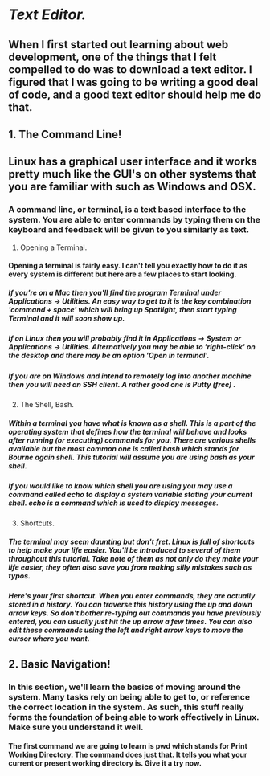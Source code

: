 # *Text Editor.*
## When I first started out learning about web development, one of the things that I felt compelled to do was to download a text editor. I figured that I was going to be writing a good deal of code, and a good text editor should help me do that.
## 1. The Command Line!
## Linux has a graphical user interface and it works pretty much like the GUI's on other systems that you are familiar with such as Windows and OSX.
### A command line, or terminal, is a text based interface to the system. You are able to enter commands by typing them on the keyboard and feedback will be given to you similarly as text.
1. Opening a Terminal.
#### Opening a terminal is fairly easy. I can't tell you exactly how to do it as every system is different but here are a few places to start looking.
##### If you're on a Mac then you'll find the program Terminal under Applications -> Utilities. An easy way to get to it is the key combination 'command + space' which will bring up Spotlight, then start typing Terminal and it will soon show up.
##### If on Linux then you will probably find it in Applications -> System or Applications -> Utilities. Alternatively you may be able to 'right-click' on the desktop and there may be an option 'Open in terminal'.
##### If you are on Windows and intend to remotely log into another machine then you will need an SSH client. A rather good one is Putty (free) .
2. The Shell, Bash.
##### Within a terminal you have what is known as a shell. This is a part of the operating system that defines how the terminal will behave and looks after running (or executing) commands for you. There are various shells available but the most common one is called *bash* which stands for Bourne again shell. This tutorial will assume you are using bash as your shell.
##### If you would like to know which shell you are using you may use a command called echo to display a system variable stating your current shell. *echo* is a command which is used to display messages.
3. Shortcuts.
##### The terminal may seem daunting but don't fret. Linux is full of shortcuts to help make your life easier. You'll be introduced to several of them throughout this tutorial. Take note of them as not only do they make your life easier, they often also save you from making silly mistakes such as typos.
##### Here's your first shortcut. When you enter commands, they are actually stored in a history. You can traverse this history using the up and down arrow keys. So don't bother re-typing out commands you have previously entered, you can usually just hit the up arrow a few times. You can also edit these commands using the left and right arrow keys to move the cursor where you want.
## 2. Basic Navigation!
### In this section, we'll learn the basics of moving around the system. Many tasks rely on being able to get to, or reference the correct location in the system. As such, this stuff really forms the foundation of being able to work effectively in Linux. Make sure you understand it well.
#### The first command we are going to learn is **pwd** which stands for Print Working Directory. The command does just that. It tells you what your current or present working directory is. Give it a try now.
